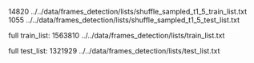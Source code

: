 

14820 ../../data/frames_detection/lists/shuffle_sampled_t1_5_train_list.txt
1055 ../../data/frames_detection/lists/shuffle_sampled_t1_5_test_list.txt


full train_list:
1563810 ../../data/frames_detection/lists/train_list.txt


full test_list:
1321929 ../../data/frames_detection/lists/test_list.txt

